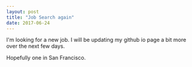 ```yaml
---
layout: post
title: "Job Search again"
date: 2017-06-24
---
```


I'm looking for a new job.  I will be updating my github io page a bit more over the next few days.

Hopefully one in San Francisco.